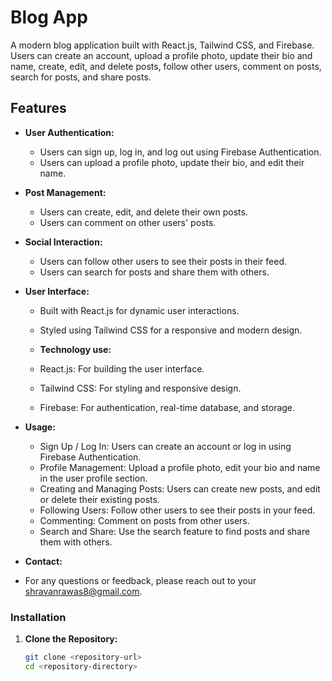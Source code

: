 # Blog App

A modern blog application built with React.js, Tailwind CSS, and Firebase. Users can create an account, upload a profile photo, update their bio and name, create, edit, and delete posts, follow other users, comment on posts, search for posts, and share posts. 

## Features

- **User Authentication:** 
  - Users can sign up, log in, and log out using Firebase Authentication.
  - Users can upload a profile photo, update their bio, and edit their name.

- **Post Management:**
  - Users can create, edit, and delete their own posts.
  - Users can comment on other users' posts.

- **Social Interaction:**
  - Users can follow other users to see their posts in their feed.
  - Users can search for posts and share them with others.

- **User Interface:**
  - Built with React.js for dynamic user interactions.
  - Styled using Tailwind CSS for a responsive and modern design.
 
  - **Technology use:**
  - React.js: For building the user interface.
  - Tailwind CSS: For styling and responsive design.
  - Firebase: For authentication, real-time database, and storage.

- **Usage:**
  - Sign Up / Log In: Users can create an account or log in using Firebase Authentication.
  - Profile Management: Upload a profile photo, edit your bio and name in the user profile section.
  - Creating and Managing Posts: Users can create new posts, and edit or delete their existing posts.
  - Following Users: Follow other users to see their posts in your feed.
  - Commenting: Comment on posts from other users.
  - Search and Share: Use the search feature to find posts and share them with others.

- **Contact:**
- For any questions or feedback, please reach out to your shravanrawas8@gmail.com.

### Installation

1. **Clone the Repository:**

   ```bash
   git clone <repository-url>
   cd <repository-directory>


 
 
